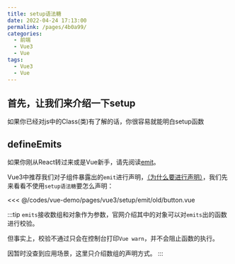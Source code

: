 ```yaml
---
title: setup语法糖
date: 2022-04-24 17:13:00
permalink: /pages/4b0a99/
categories:
  - 前端
  - Vue3
  - Vue
tags:
  - Vue3
  - Vue
---
```




## 首先，让我们来介绍一下setup

如果你已经对js中的Class(类)有了解的话，你很容易就能明白setup函数


## defineEmits

如果你刚从React转过来或是Vue新手，请先阅读[emit](/pages/01162a/)。

Vue3中推荐我们对子组件暴露出的`emit`进行声明，[（为什么要进行声明）](/pages/6973ba/#emit)，我们先来看看不使用`setup语法糖`要怎么声明：

<<< @/codes/vue-demo/pages/vue3/setup/emit/old/button.vue

:::tip
`emits`接收数组和对象作为参数，官网介绍其中的对象可以对`emits`出的函数进行校验。

但事实上，校验不通过只会在控制台打印`Vue warn`，并不会阻止函数的执行。

因暂时没查到应用场景，这里只介绍数组的声明方式。
:::


